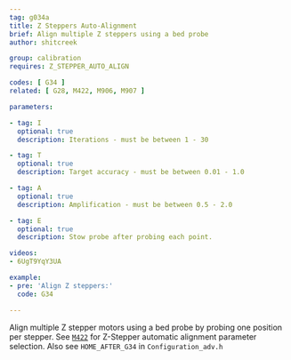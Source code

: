 ```yaml
---
tag: g034a
title: Z Steppers Auto-Alignment
brief: Align multiple Z steppers using a bed probe
author: shitcreek

group: calibration
requires: Z_STEPPER_AUTO_ALIGN

codes: [ G34 ]
related: [ G28, M422, M906, M907 ]

parameters:

- tag: I
  optional: true
  description: Iterations - must be between 1 - 30

- tag: T
  optional: true
  description: Target accuracy - must be between 0.01 - 1.0

- tag: A
  optional: true
  description: Amplification - must be between 0.5 - 2.0

- tag: E
  optional: true
  description: Stow probe after probing each point.

videos:
- 6UgT9YqY3UA

example:
- pre: 'Align Z steppers:'
  code: G34

---
```


Align multiple Z stepper motors using a bed probe by probing one position per stepper. See [`M422`](/docs/gcode/M422.html) for Z-Stepper automatic alignment parameter selection. Also see `HOME_AFTER_G34` in `Configuration_adv.h`
